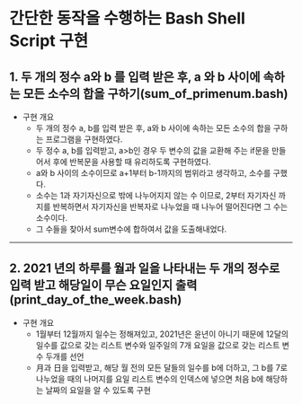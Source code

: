 # 간단한 동작을 수행하는 Bash Shell Script 구현
## 1. 두 개의 정수 a와 b 를 입력 받은 후, a 와 b 사이에 속하는 모든 소수의 합을 구하기(sum_of_primenum.bash)
* 구현 개요
  * 두 개의 정수 a, b를 입력 받은 후, a와 b 사이에 속하는 모든 소수의 합을 구하는 프로그램을 구현하였다.
  * 두 정수 a, b를 입력받고, a>b인 경우 두 변수의 값을 교환해 주는 if문을 만들어서 후에 반복문을 사용할 때 유리하도록 구현하였다.
  * a와 b 사이의 소수이므로 a+1부터 b-1까지의 범위라고 생각하고, 소수를 구했다.
  * 소수는 1과 자기자신으로 밖에 나누어지지 않는 수 이므로, 2부터 자기자신 까지를 반복하면서 자기자신을 반복자로 나누었을 때 나누어 떨어진다면 그 수는 소수이다.
  * 그 수들을 찾아서 sum변수에 합하여서 값을 도출해내었다.
- - -
## 2. 2021 년의 하루를 월과 일을 나타내는 두 개의 정수로 입력 받고 해당일이 무슨 요일인지 출력(print_day_of_the_week.bash)
* 구현 개요
  * 1월부터 12월까지 일수는 정해져있고, 2021년은 윤년이 아니기 때문에 12달의 일수를 값으로 갖는 리스트 변수와 일주일의 7개 요일을 값으로 갖는 리스트 변수 두개를 선언
  * 月과 日을 입력받고, 해당 월 전의 모든 달들의 일수를 b에 더하고, 그 b를 7로 나누었을 때의 나머지를 요일 리스트 변수의 인덱스에 넣으면 처음 b에 해당하는 날짜의 요일을 알 수 있도록 구현
